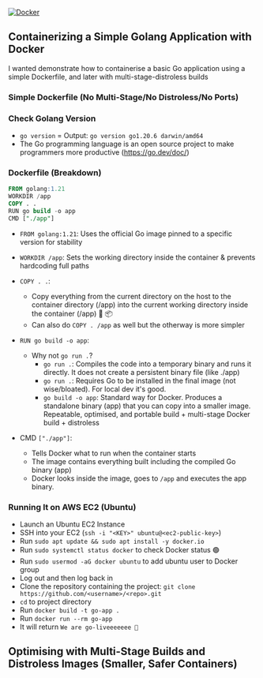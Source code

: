 [![Docker](https://img.shields.io/badge/Docker-2496ED?logo=docker&logoColor=black)](#)

## Containerizing a Simple Golang Application with Docker

I wanted demonstrate how to containerise a basic Go application using a simple Dockerfile, and later with multi-stage-distroless builds

### Simple Dockerfile (No Multi-Stage/No Distroless/No Ports)

### Check Golang Version

  - `go version` = Output: `go version go1.20.6 darwin/amd64`
  - The Go programming language is an open source project to make programmers more productive (https://go.dev/doc/)

### Dockerfile (Breakdown)

```sql
FROM golang:1.21
WORKDIR /app
COPY . .
RUN go build -o app
CMD ["./app"]
```

- `FROM golang:1.21`: Uses the official Go image pinned to a specific version for stability

- `WORKDIR /app`: Sets the working directory inside the container & prevents hardcoding full paths
- `COPY . .`: 
  - Copy everything from the current directory on the host to the container directory (/app) into the current working directory inside the container (/app) 🐳 📦
  - Can also do `COPY . /app` as well but the otherway is more simpler

- `RUN go build -o app`: 
  - Why not `go run .`?
    - `go run .`: Compiles the code into a temporary binary and runs it directly. It does not create a persistent binary file (like ./app)
    - `go run .`: Requires Go to be installed in the final image (not wise/bloated). For local dev it's good.
    - `go build -o app`: Standard way for Docker. Produces a standalone binary (app) that you can copy into a smaller image. Repeatable, optimised, and portable build + multi-stage Docker build + distroless

- CMD `["./app"]`: 
  - Tells Docker what to run when the container starts
  - The image contains everything built including the compiled Go binary (app)
  - Docker looks inside the image, goes to `/app` and executes the app binary.

### Running It on AWS EC2 (Ubuntu)

- Launch an Ubuntu EC2 Instance
- SSH into your EC2 (`ssh -i "<KEY>" ubuntu@<ec2-public-key>`)
- Run `sudo apt update && sudo apt install -y docker.io`
- Run `sudo systemctl status docker` to check Docker status 🟢
- Run `sudo usermod -aG docker ubuntu` to add ubuntu user to Docker group
- Log out and then log back in 
- Clone the repository containing the project: `git clone https://github.com/<username>/<repo>.git`
- `cd` to project directory
- Run `docker build -t go-app .`
- Run `docker run --rm go-app`
- It will return `We are go-liveeeeeee 🎉`

## Optimising with Multi-Stage Builds and Distroless Images (Smaller, Safer Containers)